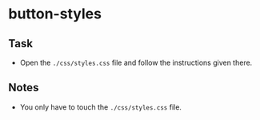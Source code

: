 # button-styles

## Task

- Open the `./css/styles.css` file and follow the instructions given there.

## Notes

- You only have to touch the `./css/styles.css` file.
